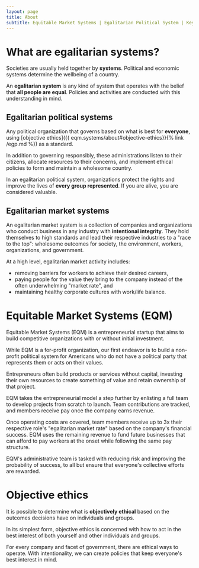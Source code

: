 ```yaml
---
layout: page
title: About
subtitle: Equitable Market Systems | Egalitarian Political System | Key Concepts
---
```


# What are egalitarian systems?

Societies are usually held together by **systems**. Political and economic systems determine the wellbeing of a country.

An **egalitarian system** is any kind of system that operates with the belief that **all people are equal**. Policies and activities are conducted with this understanding in mind.

## Egalitarian political systems

Any political organization that governs based on what is best for **everyone**, using [objective ethics]({{ eqm.systems/about#objective-ethics}}{% link /egp.md %}) as a standard.

In addition to governing responsibly, these administrations listen to their citizens, allocate resources to their concerns, and implement ethical policies to form and maintain a wholesome country.

In an egalitarian political system, organizations protect the rights and improve the lives of **every group represented**. If you are alive, you are considered valuable. 

## Egalitarian market systems

An egalitarian market system is a collection of companies and organizations who conduct business in any industry with **intentional integrity**. They hold themselves to high standards and lead their respective industries to a "race to the top": wholesome outcomes for society, the environment, workers, organizations, and government.

At a high level, egalitarian market activity includes: 

- removing barriers for workers to achieve their desired careers, 
- paying people for the value they bring to the company instead of the often underwhelming "market rate", and 
- maintaining healthy corporate cultures with work/life balance.

# Equitable Market Systems (EQM)

Equitable Market Systems (EQM) is a entrepreneurial startup that aims to build competitive organizations with or without initial investment. 

While EQM is a for-profit organization, our first endeavor is to build a non-profit political system for Americans who do not have a political party that represents them or acts on their values.

Entrepreneurs often build products or services without capital, investing their own resources to create something of value and retain ownership of that project. 

EQM takes the entrepreneurial model a step further by enlisting a full team to develop projects from scratch to launch. Team contributions are tracked, and members receive pay once the company earns revenue.

Once operating costs are covered, team members receive up to 3x their respective role's "egalitarian market rate" based on the company's financial success. EQM uses the remaining revenue to fund future businesses that can afford to pay workers at the onset while following the same pay structure.

EQM's administrative team is tasked with reducing risk and improving the probability of success, to all but ensure that everyone's collective efforts are rewarded.

# Objective ethics

It is possible to determine what is **objectively ethical** based on the outcomes decisions have on individuals and groups. 

In its simplest form, objective ethics is concerned with how to act in the best interest of both yourself and other individuals and groups. 

For every company and facet of government, there are ethical ways to operate. With intentionality, we can create policies that keep everyone's best interest in mind.